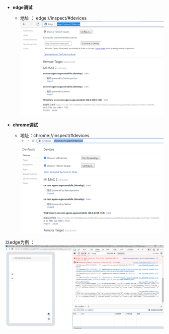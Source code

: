 - **edge调试**
    - 地址 ： edge://inspect/#devices
    ![img.png](img.png)
      
- **chrome调试**
    - 地址：chrome://inspect/#devices
    ![img_1.png](img_1.png)
      

以edge为例 ： 
![img_2.png](img_2.png)
